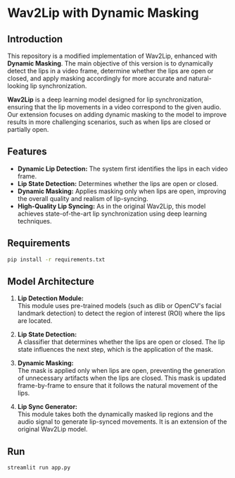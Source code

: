 # Wav2Lip with Dynamic Masking

## Introduction

This repository is a modified implementation of Wav2Lip, enhanced with **Dynamic Masking**. The main objective of this version is to dynamically detect the lips in a video frame, determine whether the lips are open or closed, and apply masking accordingly for more accurate and natural-looking lip synchronization.

**Wav2Lip** is a deep learning model designed for lip synchronization, ensuring that the lip movements in a video correspond to the given audio. Our extension focuses on adding dynamic masking to the model to improve results in more challenging scenarios, such as when lips are closed or partially open.

## Features

- **Dynamic Lip Detection:** The system first identifies the lips in each video frame.
- **Lip State Detection:** Determines whether the lips are open or closed.
- **Dynamic Masking:** Applies masking only when lips are open, improving the overall quality and realism of lip-syncing.
- **High-Quality Lip Syncing:** As in the original Wav2Lip, this model achieves state-of-the-art lip synchronization using deep learning techniques.

## Requirements

```bash
pip install -r requirements.txt
```

## Model Architecture

1. **Lip Detection Module:**  
   This module uses pre-trained models (such as dlib or OpenCV's facial landmark detection) to detect the region of interest (ROI) where the lips are located.

2. **Lip State Detection:**  
   A classifier that determines whether the lips are open or closed. The lip state influences the next step, which is the application of the mask.

3. **Dynamic Masking:**  
   The mask is applied only when lips are open, preventing the generation of unnecessary artifacts when the lips are closed. This mask is updated frame-by-frame to ensure that it follows the natural movement of the lips.

4. **Lip Sync Generator:**  
   This module takes both the dynamically masked lip regions and the audio signal to generate lip-synced movements. It is an extension of the original Wav2Lip model.

## Run

```bash
streamlit run app.py
```

